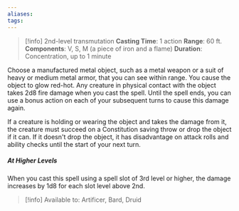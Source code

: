 ```yaml
---
aliases: 
tags:
---
```

>[!info]
>2nd-level transmutation
>**Casting Time**: 1 action
>**Range**: 60 ft.
>**Components**: V, S, M (a piece of iron and a flame)
>**Duration**: Concentration, up to 1 minute

Choose a manufactured metal object, such as a metal weapon or a suit of heavy or medium metal armor, that you can see within range. You cause the object to glow red-hot. Any creature in physical contact with the object takes 2d8 fire damage when you cast the spell. Until the spell ends, you can use a bonus action on each of your subsequent turns to cause this damage again.

If a creature is holding or wearing the object and takes the damage from it, the creature must succeed on a Constitution saving throw or drop the object if it can. If it doesn't drop the object, it has disadvantage on attack rolls and ability checks until the start of your next turn.
##### At Higher Levels
When you cast this spell using a spell slot of 3rd level or higher, the damage increases by 1d8 for each slot level above 2nd.

>[!info] Available to:
>Artificer, Bard, Druid